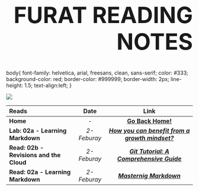 <div align=right style="font-size:30px;"> <h1> <b> FURAT READING NOTES </b> </h1> </div>

body{
    font-family: helvetica, arial, freesans, clean, sans-serif;
    color: #333;
    background-color: red;
    border-color: #999999;
    border-width: 2px;
    line-height: 1.5;
    text-align:left;
}

![](https://thumbs.dreamstime.com/b/geek-glasses-graphic-design-template-vector-isolated-logo-icon-eye-nerd-face-hair-spectacles-hipster-sunglasses-character-158168884.jpg)
                          

| Reads     | Date        | Link        |
| :-------- |:----------: |:----------: |
| **Home**  |   -    | [**Go Back Home!**](https://furatmalkawi29.github.io/reading-notes/) |
| **Lab: 02a - Learning Markdown** | *2-Feburay* | [***How you can benefit from a growth mindset?***](https://furatmalkawi29.github.io/reading-notes/growth_mindset) |
| **Read: 02b - Revisions and the Cloud** | *2-Feburay* | [***Git Tutorial: A Comprehensive Guide***](https://furatmalkawi29.github.io/reading-notes/git) |
| **Read: 02a - Learning Markdown** | *2-Feburay* | [***Masternig Markdown***](https://furatmalkawi29.github.io/reading-notes/markdown) |